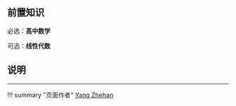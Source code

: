 ## 前置知识

必选：**高中数学**

可选：**线性代数**

## 说明


---
!!! summary "页面作者"
    [Yang Zhehan](mailto:yangzheh22@mails.tsinghua.edu.cn)